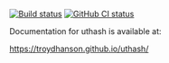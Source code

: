 
[![Build status](https://api.travis-ci.org/troydhanson/uthash.svg?branch=master)](https://travis-ci.org/troydhanson/uthash)
[![GitHub CI status](https://github.com/troydhanson/uthash/actions/workflows/build.yml/badge.svg)](https://github.com/troydhanson/uthash/actions/workflows/build.yml)

Documentation for uthash is available at:

<https://troydhanson.github.io/uthash/>
